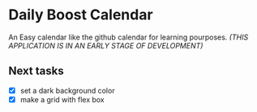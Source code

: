# Daily Boost Calendar

An Easy calendar like the github calendar for learning pourposes. _(THIS APPLICATION IS IN AN EARLY STAGE OF DEVELOPMENT)_

## Next tasks

- [x] set a dark background color
- [x] make a grid with flex box
